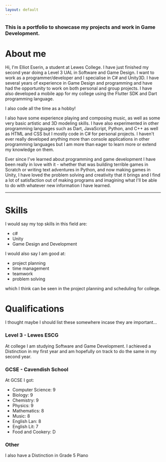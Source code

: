 ```yaml
---
layout: default
---
```


### This is a portfolio to showcase my projects and work in Game Development.

# About me

Hi, I'm Elliot Eserin, a student at Lewes College. I have just finished my second year doing a Level 3 UAL in Software and Game Design. I want to work as a programmer/developer and I specialise in C# and Unity3D. I have several years of experience in Game Design and programming and have had the opportunity to work on both personal and group projects. I have also developed a mobile app for my college using the Flutter SDK and Dart programming language.

I also code all the time as a hobby!

I also have some experience playing and composing music, as well as some very basic artistic and 3D modeling skills. I have also experimented in other programming languages such as Dart, JavaScript, Python, and C++ as well as HTML and CSS but I mostly code in C# for personal projects. I haven't ever really developed anything more than console applications in other programming languages but I am more than eager to learn more or extend my knowledge on them.

Ever since I've learned about programming and game development I have been really in love with it - whether that was building terrible games in Scratch or writing text adventures in Python, and now making games in Unity, I have loved the problem solving and creativity that it brings and I find a lot of satisfaction out of making programs and imagining what I'll be able to do with whatever new information I have learned.

<hr>

# Skills
I would say my top skills in this field are:
- c#
- Unity
- Game Design and Development

I would also say I am good at:
- project planning
- time management
- teamwork
- problem solving

which I think can be seen in the project planning and scheduling for college.

# Qualifications
I thought maybe I should list these somewhere incase they are important...
### Level 3 - Lewes ESCG
At college I am studying Software and Game Development. I achieved a Distinction in my first year and am hopefully on track to do the same in my second year.

### GCSE - Cavendish School
At GCSE I got:
<ul>
  <li>
    Computer Science: 9
  </li> 
  <li>
    Biology: 9
  </li> 
  <li>
    Chemistry: 9
  </li>
  <li>
    Physics: 9
  </li>
  <li>
    Mathematics: 8
  </li>
  <li>
    Music: 8
  </li>
  <li>
    English Lan: 8
  </li>
  <li>
    English Lit: 7
  </li>
  <li>
    Food and Cookery: D
  </li>
</ul>

### Other
I also have a Distinction in Grade 5 Piano



